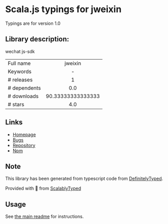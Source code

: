 
# Scala.js typings for jweixin

Typings are for version 1.0

## Library description:
wechat js-sdk

|                    |                 |
| ------------------ | :-------------: |
| Full name          | jweixin |
| Keywords           | - |
| # releases         | 1 |
| # dependents       | 0.0 |
| # downloads        | 90.33333333333333 |
| # stars            | 4.0 |

## Links
- [Homepage](https://github.com/heyong-2015/jweixin#readme)
- [Bugs](https://github.com/heyong-2015/jweixin/issues)
- [Repository](https://github.com/heyong-2015/jweixin)
- [Npm](https://www.npmjs.com/package/jweixin)
    


## Note
This library has been generated from typescript code from [DefinitelyTyped](https://definitelytyped.org).

Provided with :purple_heart: from [ScalablyTyped](https://github.com/oyvindberg/ScalablyTyped)

## Usage
See [the main readme](../../readme.md) for instructions.


